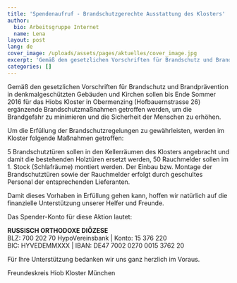 ```yaml
---
title: 'Spendenaufruf - Brandschutzgerechte Ausstattung des Klosters'
author:
  bio: Arbeitsgruppe Internet
  name: Lena
layout: post
lang: de
cover_image: /uploads/assets/pages/aktuelles/cover_image.jpg
excerpt: 'Gemäß den gesetzlichen Vorschriften für Brandschutz und Brandprävention in denkmalgeschützten Gebäuden und Kirchen sollen bis Ende Sommer 2016 für das Hiobs Kloster in Obermenzing (Hofbauernstrasse 26) ergänzende Brandschutzmaßnahmen getroffen werden, um die Brandgefahr zu minimieren und die Sicherheit der Menschen zu erhöhen.'
categories: []
---
```

Gemäß den gesetzlichen Vorschriften für Brandschutz und Brandprävention in denkmalgeschützten Gebäuden und Kirchen sollen bis Ende Sommer 2016 für das Hiobs Kloster in Obermenzing (Hofbauernstrasse 26) ergänzende Brandschutzmaßnahmen getroffen werden, um die Brandgefahr zu minimieren und die Sicherheit der Menschen zu erhöhen.

Um die Erfüllung der Brandschutzregelungen zu gewährleisten, werden im Kloster folgende Maßnahmen getroffen:

5 Brandschutztüren sollen in den Kellerräumen des Klosters angebracht und damit die bestehenden Holztüren ersetzt werden,
50 Rauchmelder sollen im 1. Stock (Schlafräume) montiert werden.
Der Einbau bzw. Montage der Brandschutztüren sowie der Rauchmelder erfolgt durch geschultes Personal der entsprechenden Lieferanten.

Damit dieses Vorhaben in Erfüllung gehen kann, hoffen wir natürlich auf die finanzielle Unterstützung unserer Helfer und Freunde.

Das Spender-Konto für diese Aktion lautet:

**RUSSISCH ORTHODOXE DIÖZESE**  
BLZ: 700 202 70 HypoVereinsbank | Konto: 15 376 220  
BIC: HYVEDEMMXXX | IBAN: DE47 7002 0270 0015 3762 20  

Für Ihre Unterstützung bedanken wir uns ganz herzlich im Voraus.

Freundeskreis Hiob Kloster München
